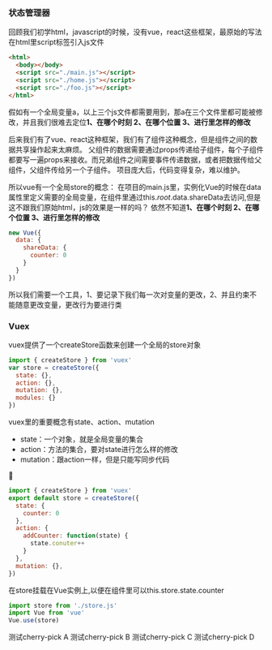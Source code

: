 ### 状态管理器
回顾我们初学html，javascript的时候，没有vue，react这些框架，最原始的写法在html里script标签引入js文件
```html
<html>
  <body></body>
  <script src="./main.js"></script>
  <script src="./home.js"></script>
  <script src="./foo.js"></script>
</html>
```
假如有一个全局变量a，以上三个js文件都需要用到，那a在三个文件里都可能被修改，并且我们很难去定位**1、在哪个时刻 2、在哪个位置 3、进行里怎样的修改**

后来我们有了vue、react这种框架，我们有了组件这种概念，但是组件之间的数据共享操作起来太麻烦。
父组件的数据需要通过props传递给子组件，每个子组件都要写一遍props来接收。而兄弟组件之间需要事件传递数据，或者把数据传给父组件，父组件传给另一个子组件。
项目庞大后，代码变得复杂，难以维护。

所以vue有一个全局store的概念：
在项目的main.js里，实例化Vue的时候在data属性里定义需要的全局变量，在组件里通过this.$root.$data.shareData去访问,但是这不跟我们原始html，js的效果是一样的吗？
依然不知道**1、在哪个时刻 2、在哪个位置 3、进行里怎样的修改**
```javascript
new Vue({
  data: {
    shareData: {
      counter: 0
    }
  }
})
```
所以我们需要一个工具，1、要记录下我们每一次对变量的更改，2、并且约束不能随意更改变量，更改行为要进行类

### Vuex
vuex提供了一个createStore函数来创建一个全局的store对象
```javascript
import { createStore } from 'vuex'
var store = createStore({
  state: {},
  action: {},
  mutation: {},
  modules: {}
})
```
vuex里的重要概念有state、action、mutation
* state：一个对象，就是全局变量的集合
* action：方法的集合，要对state进行怎么样的修改
* mutation：跟action一样，但是只能写同步代码

🌰
```javascript
import { createStore } from 'vuex'
export default store = createStore({
  state: {
    counter: 0
  },
  action: {
    addCounter: function(state) {
      state.conuter++
    }
  },
  mutation: {},
})
```
在store挂载在Vue实例上,以便在组件里可以this.store.state.counter
```javascript
import store from './store.js'
import Vue from 'vue'
Vue.use(store)
```
测试cherry-pick A
测试cherry-pick B
测试cherry-pick C
测试cherry-pick D